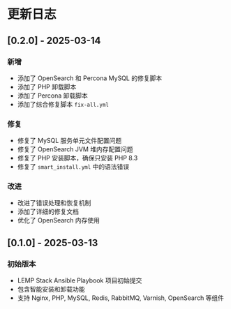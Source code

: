 # 更新日志

## [0.2.0] - 2025-03-14

### 新增
- 添加了 OpenSearch 和 Percona MySQL 的修复脚本
- 添加了 PHP 卸载脚本
- 添加了 Percona 卸载脚本
- 添加了综合修复脚本 `fix-all.yml`

### 修复
- 修复了 MySQL 服务单元文件配置问题
- 修复了 OpenSearch JVM 堆内存配置问题
- 修复了 PHP 安装脚本，确保只安装 PHP 8.3
- 修复了 `smart_install.yml` 中的语法错误

### 改进
- 改进了错误处理和恢复机制
- 添加了详细的修复文档
- 优化了 OpenSearch 内存使用

## [0.1.0] - 2025-03-13

### 初始版本
- LEMP Stack Ansible Playbook 项目初始提交
- 包含智能安装和卸载功能
- 支持 Nginx, PHP, MySQL, Redis, RabbitMQ, Varnish, OpenSearch 等组件 